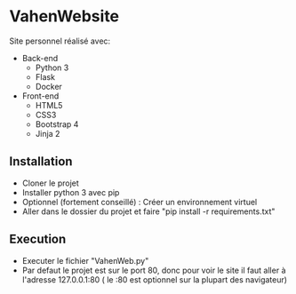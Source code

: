# VahenWebsite
Site personnel réalisé avec:
* Back-end
  * Python 3
  * Flask
  * Docker
* Front-end
  * HTML5
  * CSS3
  * Bootstrap 4
  * Jinja 2

## Installation
* Cloner le projet
* Installer python 3 avec pip
* Optionnel (fortement conseillé) : Créer un environnement virtuel
* Aller dans le dossier du projet et faire "pip install -r requirements.txt"

## Execution
* Executer le fichier "VahenWeb.py"
* Par defaut le projet est sur le port 80, donc pour voir le site il faut aller à l'adresse 127.0.0.1:80 ( le :80 est optionnel sur la plupart des navigateur)
